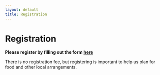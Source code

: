 ```yaml
---
layout: default
title: Registration
---
```


# Registration

**Please register by filling out the form [here](https://forms.gle/B2DBbcTGoYwxYWbE7)**

There is no registration fee, but registering is important to help us plan for food and other local arrangements.
